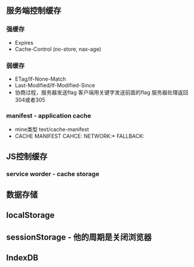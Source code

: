 ## 服务端控制缓存
### 强缓存
- Expires
- Cache-Control (no-store, nax-age)
### 弱缓存
- ETag/If-None-Match
- Last-Modified/If-Modified-Since
- 协商过程，服务器发送flag 客户端用关键字发送前面的flag 服务器处理返回304或者305
### manifest - application cache
- mine类型 text/cache-manifest
- CACHE MANIFEST CAHCE: NETWORK:* FALLBACK:
## JS控制缓存
### service worder - cache storage
## 数据存储
## localStorage
## sessionStorage - 他的周期是关闭浏览器
## IndexDB